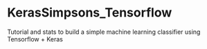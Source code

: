 # KerasSimpsons_Tensorflow
Tutorial and stats to build a simple machine learning classifier using Tensorflow + Keras
